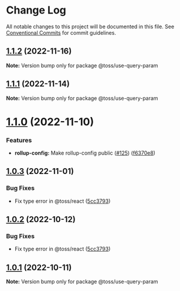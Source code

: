 # Change Log

All notable changes to this project will be documented in this file.
See [Conventional Commits](https://conventionalcommits.org) for commit guidelines.

## [1.1.2](https://github.com/toss/slash/compare/@toss/use-query-param@1.1.1...@toss/use-query-param@1.1.2) (2022-11-16)

**Note:** Version bump only for package @toss/use-query-param





## [1.1.1](https://github.com/toss/slash/compare/@toss/use-query-param@1.1.0...@toss/use-query-param@1.1.1) (2022-11-14)

**Note:** Version bump only for package @toss/use-query-param





# [1.1.0](https://github.com/toss/slash/compare/@toss/use-query-param@1.0.3...@toss/use-query-param@1.1.0) (2022-11-10)


### Features

* **rollup-config:** Make rollup-config public ([#125](https://github.com/toss/slash/issues/125)) ([f6370e8](https://github.com/toss/slash/commit/f6370e8c4b0fa926e923b518c26b7071ee0e53da))





## [1.0.3](https://github.com/toss/slash/compare/@toss/use-query-param@1.0.1...@toss/use-query-param@1.0.3) (2022-11-01)


### Bug Fixes

* Fix type error in @toss/react ([5cc3793](https://github.com/toss/slash/commit/5cc37936e8739204f32f9f50ee61570b758343f8))





## [1.0.2](https://github.com/toss/slash/compare/@toss/use-query-param@1.0.1...@toss/use-query-param@1.0.2) (2022-10-12)


### Bug Fixes

* Fix type error in @toss/react ([5cc3793](https://github.com/toss/slash/commit/5cc37936e8739204f32f9f50ee61570b758343f8))





## [1.0.1](https://github.com/toss/slash/compare/@toss/use-query-param@1.0.0...@toss/use-query-param@1.0.1) (2022-10-11)

**Note:** Version bump only for package @toss/use-query-param
